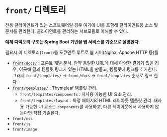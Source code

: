# `front/` 디렉토리

전용 클라이언트가 있는 소프트웨어일 경우 여기에 UI를 포함해 클라이언트용 소스 및 문서를 관리한다.
클라이언트를 관리하는 서브모듈로 이해할 수 있다.

**예제 디렉토리 구조는 Spring Boot 기반을 웹 서비스를 기준으로 설명한다.**

필요시 이 디렉토리(`front`)를 도큐먼트 루트로 웹 서버(Nginx, Apache HTTP 등)를 

- [`front/docs/`](docs/) : 프론트 개발 문서.
만약 동일한 URL에 대해 다양한 결과가 있을 경우, 이곳에 결과 템플릿 링크가 있는 HTML을 만들고, 템플릿에 링크를 추가한다.
그래서 `front/templates/` -&gt; `front/docs` =&gt; `front/templates` 순서로 링크 한다. 
- [`front/templates/`](templates/) : Thymeleaf 템플릿 관리.
  - `front/templates/components` : 자사용 가능한 UI 요소 관리.
  - `front/templates/layout` : 특정 페이지의 HTML 레이아웃 템플릿 관리.
  재사용 가능한 UI 요소는 `components`를 사용하고, 다른 레이아웃에서 사용하지 않는다면 직접 기술한다.
- `front/css`
- `front/js`
- `front/image`